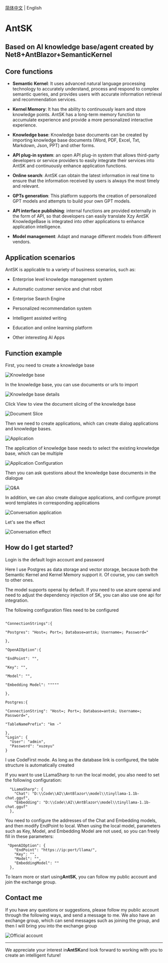 [简体中文](./README.md) | English
# AntSK

## Based on AI knowledge base/agent created by Net8+AntBlazor+SemanticKernel



## Core functions



- **Semantic Kernel**: It uses advanced natural language processing technology to accurately understand, process and respond to complex semantic queries, and provides users with accurate information retrieval and recommendation services.



- **Kernel Memory**: It has the ability to continuously learn and store knowledge points. AntSK has a long-term memory function to accumulate experience and provide a more personalized interactive experience.



- **Knowledge base**: Knowledge base documents can be created by importing knowledge base documents (Word, PDF, Excel, Txt, Markdown, Json, PPT) and other forms.



- **API plug-in system**: an open API plug-in system that allows third-party developers or service providers to easily integrate their services into AntSK and continuously enhance application functions.



- **Online search**: AntSK can obtain the latest information in real time to ensure that the information received by users is always the most timely and relevant.



- **GPTs generation**: This platform supports the creation of personalized GPT models and attempts to build your own GPT models.



- **API interface publishing**: internal functions are provided externally in the form of API, so that developers can easily translate Xzy AntSK KnowledgeBase is integrated into other applications to enhance application intelligence.

- **Model management**: Adapt and manage different models from different vendors.



## Application scenarios



AntSK is applicable to a variety of business scenarios, such as:

- Enterprise level knowledge management system

- Automatic customer service and chat robot

- Enterprise Search Engine

- Personalized recommendation system

- Intelligent assisted writing

- Education and online learning platform

- Other interesting AI Apps



## Function example



First, you need to create a knowledge base

![Knowledge base](https://github.com/xuzeyu91/AntSK/blob/main/images/%E7%9F%A5%E8%AF%86%E5%BA%93.png)



In the knowledge base, you can use documents or urls to import

![Knowledge base details](https://github.com/xuzeyu91/AntSK/blob/main/images/%E7%9F%A5%E8%AF%86%E5%BA%93%E8%AF%A6%E6%83%85.png)



Click View to view the document slicing of the knowledge base

![Document Slice](https://github.com/xuzeyu91/AntSK/blob/main/images/%E6%96%87%E6%A1%A3%E5%88%87%E7%89%87.png)



Then we need to create applications, which can create dialog applications and knowledge bases.

![Application](https://github.com/xuzeyu91/AntSK/blob/main/images/%E5%BA%94%E7%94%A8.png)



The application of knowledge base needs to select the existing knowledge base, which can be multiple

![Application Configuration](https://github.com/xuzeyu91/AntSK/blob/main/images/%E5%BA%94%E7%94%A8%E9%85%8D%E7%BD%AE.png)



Then you can ask questions about the knowledge base documents in the dialogue

![Q&A](https://github.com/xuzeyu91/AntSK/blob/main/images/%E9%97%AE%E7%AD%94.png)



In addition, we can also create dialogue applications, and configure prompt word templates in corresponding applications

![Conversation application](https://github.com/xuzeyu91/AntSK/blob/main/images/%E7%AE%80%E5%8D%95%E5%AF%B9%E8%AF%9D.png)



Let's see the effect

![Conversation effect](https://github.com/xuzeyu91/AntSK/blob/main/images/%E5%AF%B9%E8%AF%9D%E6%95%88%E6%9E%9C.png)



## How do I get started?

Login is the default login account and password

Here I use Postgres as data storage and vector storage, because both the Semantic Kernel and Kernel Memory support it. Of course, you can switch to other ones.

The model supports openai by default. If you need to use azure openai and need to adjust the dependency injection of SK, you can also use one api for integration.

The following configuration files need to be configured

```

"ConnectionStrings":{

"Postgres": "Host=; Port=; Database=antsk; Username=; Password="

},

"OpenAIOption":{

"EndPoint": "",

"Key": "",

"Model": "",

"Embedding Model": """""

},

Postgres:{

"ConnectionString": "Host=; Port=; Database=antsk; Username=; Password=",

"TableNamePrefix": "km -"

},
"Login": {
  "User": "admin",
  "Password": "xuzeyu"
}

```

I use CodeFirst mode. As long as the database link is configured, the table structure is automatically created

If you want to use LLamaSharp to run the local model, you also need to set the following configuration:
```
  "LLamaSharp": {
    "Chat": "D:\\Code\\AI\\AntBlazor\\model\\tinyllama-1.1b-chat.gguf",
    "Embedding": "D:\\Code\\AI\\AntBlazor\\model\\tinyllama-1.1b-chat.gguf"
  },
```

You need to configure the addresses of the Chat and Embedding models, and then modify EndPoint to local. When using the local model, parameters such as Key, Model, and Embedding Model are not used, so you can freely fill in these parameters:
```
 "OpenAIOption": {
    "EndPoint": "https://ip:port/llama/",
    "Key": "",
    "Model": "",
    "EmbeddingModel": ""
  },
```


To learn more or start using**AntSK**, you can follow my public account and join the exchange group.



## Contact me

If you have any questions or suggestions, please follow my public account through the following ways, and send a message to me. We also have an exchange group, which can send messages such as joining the group, and then I will bring you into the exchange group

![Official account](https://github.com/xuzeyu91/Avalonia-Assistant/blob/main/img/gzh.jpg)



---



We appreciate your interest in**AntSK**and look forward to working with you to create an intelligent future!
